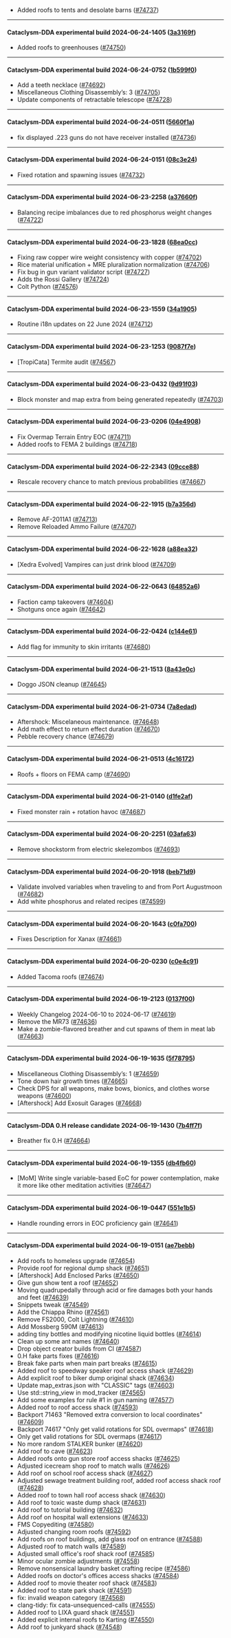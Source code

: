 * Added roofs to tents and desolate barns ([#74737](https://github.com/CleverRaven/Cataclysm-DDA/pull/74737))

---

#### Cataclysm-DDA experimental build 2024-06-24-1405 ([3a3169f](https://github.com/CleverRaven/Cataclysm-DDA/releases/tag/cdda-experimental-2024-06-24-1405))

* Added roofs to greenhouses ([#74750](https://github.com/CleverRaven/Cataclysm-DDA/pull/74750))

---

#### Cataclysm-DDA experimental build 2024-06-24-0752 ([1b599f0](https://github.com/CleverRaven/Cataclysm-DDA/releases/tag/cdda-experimental-2024-06-24-0752))

* Add a teeth necklace ([#74692](https://github.com/CleverRaven/Cataclysm-DDA/pull/74692))
* Miscellaneous Clothing Disassembly’s: 3 ([#74705](https://github.com/CleverRaven/Cataclysm-DDA/pull/74705))
* Update components of retractable telescope ([#74728](https://github.com/CleverRaven/Cataclysm-DDA/pull/74728))

---

#### Cataclysm-DDA experimental build 2024-06-24-0511 ([5660f1a](https://github.com/CleverRaven/Cataclysm-DDA/releases/tag/cdda-experimental-2024-06-24-0511))

* fix displayed .223 guns do not have receiver installed ([#74736](https://github.com/CleverRaven/Cataclysm-DDA/pull/74736))

---

#### Cataclysm-DDA experimental build 2024-06-24-0151 ([08c3e24](https://github.com/CleverRaven/Cataclysm-DDA/releases/tag/cdda-experimental-2024-06-24-0151))

* Fixed rotation and spawning issues ([#74732](https://github.com/CleverRaven/Cataclysm-DDA/pull/74732))

---

#### Cataclysm-DDA experimental build 2024-06-23-2258 ([a37660f](https://github.com/CleverRaven/Cataclysm-DDA/releases/tag/cdda-experimental-2024-06-23-2258))

* Balancing recipe imbalances due to red phosphorus weight changes ([#74722](https://github.com/CleverRaven/Cataclysm-DDA/pull/74722))

---

#### Cataclysm-DDA experimental build 2024-06-23-1828 ([68ea0cc](https://github.com/CleverRaven/Cataclysm-DDA/releases/tag/cdda-experimental-2024-06-23-1828))

* Fixing raw copper wire weight consistency with copper ([#74702](https://github.com/CleverRaven/Cataclysm-DDA/pull/74702))
* Rice material unification + MRE pluralization normalization ([#74706](https://github.com/CleverRaven/Cataclysm-DDA/pull/74706))
* Fix bug in gun variant validator script ([#74727](https://github.com/CleverRaven/Cataclysm-DDA/pull/74727))
* Adds the Rossi Gallery ([#74724](https://github.com/CleverRaven/Cataclysm-DDA/pull/74724))
* Colt Python ([#74576](https://github.com/CleverRaven/Cataclysm-DDA/pull/74576))

---

#### Cataclysm-DDA experimental build 2024-06-23-1559 ([34a1905](https://github.com/CleverRaven/Cataclysm-DDA/releases/tag/cdda-experimental-2024-06-23-1559))

* Routine i18n updates on 22 June 2024 ([#74712](https://github.com/CleverRaven/Cataclysm-DDA/pull/74712))

---

#### Cataclysm-DDA experimental build 2024-06-23-1253 ([9087f7e](https://github.com/CleverRaven/Cataclysm-DDA/releases/tag/cdda-experimental-2024-06-23-1253))

* [TropiCata] Termite audit ([#74567](https://github.com/CleverRaven/Cataclysm-DDA/pull/74567))

---

#### Cataclysm-DDA experimental build 2024-06-23-0432 ([9d91f03](https://github.com/CleverRaven/Cataclysm-DDA/releases/tag/cdda-experimental-2024-06-23-0432))

* Block monster and map extra from being generated repeatedly ([#74703](https://github.com/CleverRaven/Cataclysm-DDA/pull/74703))

---

#### Cataclysm-DDA experimental build 2024-06-23-0206 ([04e4908](https://github.com/CleverRaven/Cataclysm-DDA/releases/tag/cdda-experimental-2024-06-23-0206))

* Fix Overmap Terrain Entry EOC ([#74711](https://github.com/CleverRaven/Cataclysm-DDA/pull/74711))
* Added roofs to FEMA 2 buildings ([#74718](https://github.com/CleverRaven/Cataclysm-DDA/pull/74718))

---

#### Cataclysm-DDA experimental build 2024-06-22-2343 ([09cce88](https://github.com/CleverRaven/Cataclysm-DDA/releases/tag/cdda-experimental-2024-06-22-2343))

* Rescale recovery chance to match previous probabilities ([#74667](https://github.com/CleverRaven/Cataclysm-DDA/pull/74667))

---

#### Cataclysm-DDA experimental build 2024-06-22-1915 ([b7a356d](https://github.com/CleverRaven/Cataclysm-DDA/releases/tag/cdda-experimental-2024-06-22-1915))

* Remove AF-2011A1 ([#74713](https://github.com/CleverRaven/Cataclysm-DDA/pull/74713))
* Remove Reloaded Ammo Failure ([#74707](https://github.com/CleverRaven/Cataclysm-DDA/pull/74707))

---

#### Cataclysm-DDA experimental build 2024-06-22-1628 ([a88ea32](https://github.com/CleverRaven/Cataclysm-DDA/releases/tag/cdda-experimental-2024-06-22-1628))

* [Xedra Evolved] Vampires can just drink blood ([#74709](https://github.com/CleverRaven/Cataclysm-DDA/pull/74709))

---

#### Cataclysm-DDA experimental build 2024-06-22-0643 ([64852a6](https://github.com/CleverRaven/Cataclysm-DDA/releases/tag/cdda-experimental-2024-06-22-0643))

* Faction camp takeovers ([#74604](https://github.com/CleverRaven/Cataclysm-DDA/pull/74604))
* Shotguns once again ([#74642](https://github.com/CleverRaven/Cataclysm-DDA/pull/74642))

---

#### Cataclysm-DDA experimental build 2024-06-22-0424 ([c144e61](https://github.com/CleverRaven/Cataclysm-DDA/releases/tag/cdda-experimental-2024-06-22-0424))

* Add flag for immunity to skin irritants ([#74680](https://github.com/CleverRaven/Cataclysm-DDA/pull/74680))

---

#### Cataclysm-DDA experimental build 2024-06-21-1513 ([8a43e0c](https://github.com/CleverRaven/Cataclysm-DDA/releases/tag/cdda-experimental-2024-06-21-1513))

* Doggo JSON cleanup ([#74645](https://github.com/CleverRaven/Cataclysm-DDA/pull/74645))

---

#### Cataclysm-DDA experimental build 2024-06-21-0734 ([7a8edad](https://github.com/CleverRaven/Cataclysm-DDA/releases/tag/cdda-experimental-2024-06-21-0734))

* Aftershock: Miscelaneous maintenance. ([#74648](https://github.com/CleverRaven/Cataclysm-DDA/pull/74648))
* Add math effect to return effect duration ([#74670](https://github.com/CleverRaven/Cataclysm-DDA/pull/74670))
* Pebble recovery chance ([#74679](https://github.com/CleverRaven/Cataclysm-DDA/pull/74679))

---

#### Cataclysm-DDA experimental build 2024-06-21-0513 ([4c16172](https://github.com/CleverRaven/Cataclysm-DDA/releases/tag/cdda-experimental-2024-06-21-0513))

* Roofs + floors on FEMA camp ([#74690](https://github.com/CleverRaven/Cataclysm-DDA/pull/74690))

---

#### Cataclysm-DDA experimental build 2024-06-21-0140 ([d1fe2af](https://github.com/CleverRaven/Cataclysm-DDA/releases/tag/cdda-experimental-2024-06-21-0140))

* Fixed monster rain + rotation havoc ([#74687](https://github.com/CleverRaven/Cataclysm-DDA/pull/74687))

---

#### Cataclysm-DDA experimental build 2024-06-20-2251 ([03afa63](https://github.com/CleverRaven/Cataclysm-DDA/releases/tag/cdda-experimental-2024-06-20-2251))

*  Remove shockstorm from electric skelezombos ([#74693](https://github.com/CleverRaven/Cataclysm-DDA/pull/74693))

---

#### Cataclysm-DDA experimental build 2024-06-20-1918 ([beb71d9](https://github.com/CleverRaven/Cataclysm-DDA/releases/tag/cdda-experimental-2024-06-20-1918))

* Validate involved variables when traveling to and from Port Augustmoon ([#74682](https://github.com/CleverRaven/Cataclysm-DDA/pull/74682))
* Add white phosphorus and related recipes ([#74599](https://github.com/CleverRaven/Cataclysm-DDA/pull/74599))

---

#### Cataclysm-DDA experimental build 2024-06-20-1643 ([c0fa700](https://github.com/CleverRaven/Cataclysm-DDA/releases/tag/cdda-experimental-2024-06-20-1643))

* Fixes Description for Xanax ([#74661](https://github.com/CleverRaven/Cataclysm-DDA/pull/74661))

---

#### Cataclysm-DDA experimental build 2024-06-20-0230 ([c0e4c91](https://github.com/CleverRaven/Cataclysm-DDA/releases/tag/cdda-experimental-2024-06-20-0230))

* Added Tacoma roofs ([#74674](https://github.com/CleverRaven/Cataclysm-DDA/pull/74674))

---

#### Cataclysm-DDA experimental build 2024-06-19-2123 ([0137f00](https://github.com/CleverRaven/Cataclysm-DDA/releases/tag/cdda-experimental-2024-06-19-2123))

* Weekly Changelog 2024-06-10 to 2024-06-17 ([#74619](https://github.com/CleverRaven/Cataclysm-DDA/pull/74619))
* Remove the MR73 ([#74636](https://github.com/CleverRaven/Cataclysm-DDA/pull/74636))
* Make a zombie-flavored breather and cut spawns of them in meat lab ([#74663](https://github.com/CleverRaven/Cataclysm-DDA/pull/74663))

---

#### Cataclysm-DDA experimental build 2024-06-19-1635 ([5f78795](https://github.com/CleverRaven/Cataclysm-DDA/releases/tag/cdda-experimental-2024-06-19-1635))

* Miscellaneous Clothing Disassembly’s: 1 ([#74659](https://github.com/CleverRaven/Cataclysm-DDA/pull/74659))
* Tone down hair growth times ([#74665](https://github.com/CleverRaven/Cataclysm-DDA/pull/74665))
* Check DPS for all weapons, make bows, bionics, and clothes worse weapons ([#74600](https://github.com/CleverRaven/Cataclysm-DDA/pull/74600))
* [Aftershock] Add Exosuit Garages ([#74668](https://github.com/CleverRaven/Cataclysm-DDA/pull/74668))

---

#### Cataclysm-DDA 0.H release candidate 2024-06-19-1430 ([7b4ff7f](https://github.com/CleverRaven/Cataclysm-DDA/releases/tag/cdda-0.H-2024-06-19-1430))

* Breather fix 0.H ([#74664](https://github.com/CleverRaven/Cataclysm-DDA/pull/74664))

---

#### Cataclysm-DDA experimental build 2024-06-19-1355 ([db4fb60](https://github.com/CleverRaven/Cataclysm-DDA/releases/tag/cdda-experimental-2024-06-19-1355))

* [MoM] Write single variable-based EoC for power contemplation, make it more like other meditation activities ([#74647](https://github.com/CleverRaven/Cataclysm-DDA/pull/74647))

---

#### Cataclysm-DDA experimental build 2024-06-19-0447 ([551e1b5](https://github.com/CleverRaven/Cataclysm-DDA/releases/tag/cdda-experimental-2024-06-19-0447))

* Handle rounding errors in EOC proficiency gain ([#74641](https://github.com/CleverRaven/Cataclysm-DDA/pull/74641))

---

#### Cataclysm-DDA experimental build 2024-06-19-0151 ([ae7bebb](https://github.com/CleverRaven/Cataclysm-DDA/releases/tag/cdda-experimental-2024-06-19-0151))

* Add roofs to homeless upgrade ([#74654](https://github.com/CleverRaven/Cataclysm-DDA/pull/74654))
* Provide roof for regional dump shack ([#74651](https://github.com/CleverRaven/Cataclysm-DDA/pull/74651))
* [Aftershock] Add Enclosed Parks ([#74650](https://github.com/CleverRaven/Cataclysm-DDA/pull/74650))
* Give gun show tent a roof ([#74652](https://github.com/CleverRaven/Cataclysm-DDA/pull/74652))
* Moving quadrupedally through acid or fire damages both your hands and feet ([#74639](https://github.com/CleverRaven/Cataclysm-DDA/pull/74639))
* Snippets tweak ([#74549](https://github.com/CleverRaven/Cataclysm-DDA/pull/74549))
* Add the Chiappa Rhino ([#74561](https://github.com/CleverRaven/Cataclysm-DDA/pull/74561))
* Remove FS2000, Colt Lightning  ([#74610](https://github.com/CleverRaven/Cataclysm-DDA/pull/74610))
* Add Mossberg 590M ([#74613](https://github.com/CleverRaven/Cataclysm-DDA/pull/74613))
* adding tiny bottles and modifying nicotine liquid bottles ([#74614](https://github.com/CleverRaven/Cataclysm-DDA/pull/74614))
* Clean up some ant names ([#74640](https://github.com/CleverRaven/Cataclysm-DDA/pull/74640))
* Drop object creator builds from CI ([#74587](https://github.com/CleverRaven/Cataclysm-DDA/pull/74587))
* 0.H fake parts fixes ([#74616](https://github.com/CleverRaven/Cataclysm-DDA/pull/74616))
* Break fake parts when main part breaks ([#74615](https://github.com/CleverRaven/Cataclysm-DDA/pull/74615))
* Added roof to speedway speaker roof access shack ([#74629](https://github.com/CleverRaven/Cataclysm-DDA/pull/74629))
* Add explicit roof to biker dump original shack ([#74634](https://github.com/CleverRaven/Cataclysm-DDA/pull/74634))
* Update map_extras.json with "CLASSIC" tags ([#74603](https://github.com/CleverRaven/Cataclysm-DDA/pull/74603))
* Use std::string_view in mod_tracker ([#74565](https://github.com/CleverRaven/Cataclysm-DDA/pull/74565))
* Add some examples for rule #1 in gun naming ([#74577](https://github.com/CleverRaven/Cataclysm-DDA/pull/74577))
* Added roof to roof access shack ([#74593](https://github.com/CleverRaven/Cataclysm-DDA/pull/74593))
* Backport 71463 "Removed extra conversion to local coordinates" ([#74609](https://github.com/CleverRaven/Cataclysm-DDA/pull/74609))
* Backport 74617 "Only get valid rotations for SDL overmaps" ([#74618](https://github.com/CleverRaven/Cataclysm-DDA/pull/74618))
* Only get valid rotations for SDL overmaps ([#74617](https://github.com/CleverRaven/Cataclysm-DDA/pull/74617))
* No more random STALKER bunker ([#74620](https://github.com/CleverRaven/Cataclysm-DDA/pull/74620))
* Add roof to cave ([#74623](https://github.com/CleverRaven/Cataclysm-DDA/pull/74623))
* Added roofs onto gun store roof access shacks ([#74625](https://github.com/CleverRaven/Cataclysm-DDA/pull/74625))
* Adjusted icecream shop roof to match walls ([#74626](https://github.com/CleverRaven/Cataclysm-DDA/pull/74626))
* Add roof on school roof access shack ([#74627](https://github.com/CleverRaven/Cataclysm-DDA/pull/74627))
* Adjusted sewage treatment building roof, added roof access shack roof ([#74628](https://github.com/CleverRaven/Cataclysm-DDA/pull/74628))
* Added roof to town hall roof access shack ([#74630](https://github.com/CleverRaven/Cataclysm-DDA/pull/74630))
* Add roof to toxic waste dump shack ([#74631](https://github.com/CleverRaven/Cataclysm-DDA/pull/74631))
* Add roof to tutorial building ([#74632](https://github.com/CleverRaven/Cataclysm-DDA/pull/74632))
* Add roof on hospital wall extensions ([#74633](https://github.com/CleverRaven/Cataclysm-DDA/pull/74633))
* FMS Copyediting ([#74580](https://github.com/CleverRaven/Cataclysm-DDA/pull/74580))
* Adjusted changing room roofs ([#74592](https://github.com/CleverRaven/Cataclysm-DDA/pull/74592))
* Add roofs on roof buildings, add glass roof on entrance ([#74588](https://github.com/CleverRaven/Cataclysm-DDA/pull/74588))
* Adjusted roof to match walls ([#74589](https://github.com/CleverRaven/Cataclysm-DDA/pull/74589))
* Adjusted small office's roof shack roof ([#74585](https://github.com/CleverRaven/Cataclysm-DDA/pull/74585))
* Minor ocular zombie adjustments ([#74558](https://github.com/CleverRaven/Cataclysm-DDA/pull/74558))
* Remove nonsensical laundry basket crafting recipe ([#74586](https://github.com/CleverRaven/Cataclysm-DDA/pull/74586))
* Added roofs on doctor's offices access shacks ([#74584](https://github.com/CleverRaven/Cataclysm-DDA/pull/74584))
* Added roof to movie theater roof shack ([#74583](https://github.com/CleverRaven/Cataclysm-DDA/pull/74583))
* Added roof to state park shack ([#74591](https://github.com/CleverRaven/Cataclysm-DDA/pull/74591))
* fix: invalid weapon category ([#74568](https://github.com/CleverRaven/Cataclysm-DDA/pull/74568))
* clang-tidy: fix cata-unsequenced-calls ([#74555](https://github.com/CleverRaven/Cataclysm-DDA/pull/74555))
* Added roof to LIXA guard shack ([#74551](https://github.com/CleverRaven/Cataclysm-DDA/pull/74551))
* Added explicit internal roofs to Karting ([#74550](https://github.com/CleverRaven/Cataclysm-DDA/pull/74550))
* Add roof to junkyard shack ([#74548](https://github.com/CleverRaven/Cataclysm-DDA/pull/74548))
